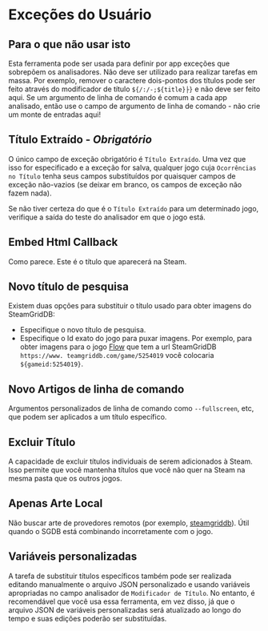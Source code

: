 # Exceções do Usuário
## Para o que não usar isto
Esta ferramenta pode ser usada para definir por app exceções que sobrepõem os analisadores. Não deve ser utilizado para realizar tarefas em massa. Por exemplo, remover o caractere dois-pontos dos títulos pode ser feito através do modificador de título `${/:/-;${title}├}` e não deve ser feito aqui. Se um argumento de linha de comando é comum a cada app analisado, então use o campo de argumento de linha de comando - não crie um monte de entradas aqui!

## Título Extraído - *Obrigatório*
O único campo de exceção obrigatório é `Título Extraído`. Uma vez que isso for especificado e a exceção for salva, qualquer jogo cuja `Ocorrências no Título` tenha seus campos substituídos por quaisquer campos de exceção não-vazios (se deixar em branco, os campos de exceção não fazem nada).

Se não tiver certeza do que é o `Título Extraído` para um determinado jogo, verifique a saída do teste do analisador em que o jogo está.

## Embed Html Callback

Como parece. Este é o título que aparecerá na Steam.

## Novo título de pesquisa

Existem duas opções para substituir o título usado para obter imagens do SteamGridDB:

* Especifique o novo título de pesquisa.
* Especifique o Id exato do jogo para puxar imagens. Por exemplo, para obter imagens para o jogo [Flow](https://www.steamgriddb.com/game/5254019) que tem a url SteamGridDB `https://www. teamgriddb.com/game/5254019` você colocaria `${gameid:5254019}`.

## Novo Artigos de linha de comando

Argumentos personalizados de linha de comando como `--fullscreen`, etc, que podem ser aplicados a um título específico.

## Excluir Título

A capacidade de excluir títulos individuais de serem adicionados à Steam. Isso permite que você mantenha títulos que você não quer na Steam na mesma pasta que os outros jogos.

## Apenas Arte Local

Não buscar arte de provedores remotos (por exemplo, [steamgriddb](https://www.steamgriddb.com)). Útil quando o SGDB está combinando incorretamente com o jogo.

## Variáveis personalizadas
A tarefa de substituir títulos específicos também pode ser realizada editando manualmente o arquivo JSON personalizado e usando variáveis apropriadas no campo analisador de `Modificador de Título`. No entanto, é recomendável que você usa essa ferramenta, em vez disso, já que o arquivo JSON de variáveis personalizadas será atualizado ao longo do tempo e suas edições poderão ser substituídas.
